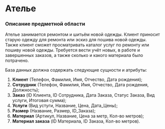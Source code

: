 # Ателье
### Описание предметной области
Ателье занимается ремонтом и шитьём новой одежды. Клиент приносит старую одежду для ремонта или эскиз для пошива новой одежды. Также клиент сможет просматривать каталог услуг по ремонту или пошиву новой одежды. Требуется вести учёт новых, в работе и завершенных заказов, а также сколько и какого материала было потрачено.

База данных должна содержать следующие сущности и атрибуты:
1. **Клиент**
(Телефон, Фамилия, Имя, Отчество, Дата рождения);
2. **Сотрудник**
(Телефон, Фамилия, Имя, Отчество, Дата рождения, Должность);
3. **Заказ**
(ID Клиента, ID Сотрудника, Дата Заказа, Статус Заказа, Вид услуги, Итоговая сумма);
4. **Услуги**
(Вид устуги, Название, Цена, Дата_Цены);
5. **Размер**
(Название, Размер, ID_Заказа);
6. **Материал**
(Артикул, Название, Цена за метр, Кол-во метров);
7. **Материал заказа**
(ID Материала, ID Заказа, Кол-во метров).



